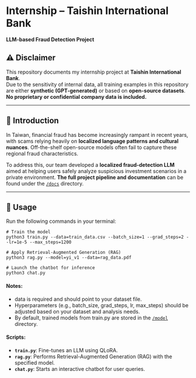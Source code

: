 # Internship – Taishin International Bank  
**LLM-based Fraud Detection Project**

## ⚠️ Disclaimer  
This repository documents my internship project at **Taishin International Bank**.  
Due to the sensitivity of internal data, all training examples in this repository are either **synthetic (GPT-generated)** or based on **open-source datasets**. **No proprietary or confidential company data is included.**

---

## 📖 Introduction  
In Taiwan, financial fraud has become increasingly rampant in recent years, with scams relying heavily on **localized language patterns and cultural nuances**. Off-the-shelf open-source models often fail to capture these regional fraud characteristics.  

To address this, our team developed a **localized fraud-detection LLM** aimed at helping users safely analyze suspicious investment scenarios in a private environment. **The full project pipeline and documentation** can be found under the [`/docs`](./docs) directory.  

---

## 🚀 Usage  

Run the following commands in your terminal:  

```
# Train the model 
python3 train.py --data=train_data.csv --batch_size=1 --grad_steps=2 --lr=1e-5 --max_steps=1200

# Apply Retrieval-Augmented Generation (RAG)
python3 rag.py --model=yi_v1 --data=rag_data.pdf

# Launch the chatbot for inference
python3 chat.py
```

#### Notes:
- data is required and should point to your dataset file.
- Hyperparameters (e.g., batch_size, grad_steps, lr, max_steps) should be adjusted based on your dataset and analysis needs.
- By default, trained models from train.py are stored in the [`/model`](./model) directory.

#### Scripts:
- **`train.py`**: Fine-tunes an LLM using QLoRA.
- **`rag.py`**: Performs Retrieval-Augmented Generation (RAG) with the specified model.
- **`chat.py`**: Starts an interactive chatbot for user queries.




